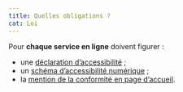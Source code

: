 ```yaml
---
title: Quelles obligations ?
cat: Loi
---
```


Pour **chaque service en ligne** doivent figurer :
* une [déclaration d’accessibilité](/obligations/#declaration-daccessibilite) ;
* un [schéma d’accessibilité numérique](/obligations/#schema-pluriannuel-de-mise-en-accessibilite) ;
* la [mention de la conformité en page d’accueil](/obligations/#mentions-et-pages-obligatoires).

